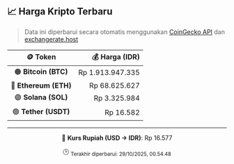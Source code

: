 

<!-- HARGA_KRIPTO -->
## 📈 Harga Kripto Terbaru

> Data ini diperbarui secara otomatis menggunakan [CoinGecko API](https://www.coingecko.com/) dan [exchangerate.host](https://exchangerate.host/)

<div align="center">

| 🪙 Token | 💰 Harga (IDR) |
|:------:|---------------:|
| 🟠 **Bitcoin (BTC)**   | Rp 1.913.947.335 |
| 🔵 **Ethereum (ETH)**  | Rp 68.625.627 |
| 🟣 **Solana (SOL)**    | Rp 3.325.984 |
| 🟢 **Tether (USDT)**   | Rp 16.582 |

---

💱 **Kurs Rupiah (USD → IDR)**: Rp 16.577

🕒 <sub>Terakhir diperbarui: 29/10/2025, 00.54.48</sub>

</div>
<!-- /HARGA_KRIPTO -->